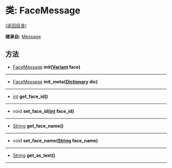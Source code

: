 # 类: FaceMessage  
[(返回目录)](README.md)  
  
**继承自:** [Message](Message.md)  
  
## 方法 
  
- [FaceMessage](FaceMessage.md) **init([Variant](https://docs.godotengine.org/en/latest/classes/class_variant.html) face)**  
  
---  
  
- [FaceMessage](FaceMessage.md) **init_meta([Dictionary](https://docs.godotengine.org/en/latest/classes/class_dictionary.html) dic)**  
  
---  
  
- [int](https://docs.godotengine.org/en/latest/classes/class_int.html) **get_face_id()**  
  
---  
  
- void **set_face_id([int](https://docs.godotengine.org/en/latest/classes/class_int.html) face_id)**  
  
---  
  
- [String](https://docs.godotengine.org/en/latest/classes/class_string.html) **get_face_name()**  
  
---  
  
- void **set_face_name([String](https://docs.godotengine.org/en/latest/classes/class_string.html) face_name)**  
  
---  
  
- [String](https://docs.godotengine.org/en/latest/classes/class_string.html) **get_as_text()**  
  
---  
  

